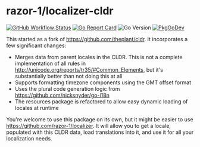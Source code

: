 # razor-1/localizer-cldr

[![GitHub Workflow Status](https://img.shields.io/github/workflow/status/razor-1/localizer-cldr/tests?style=flat-square)](https://github.com/razor-1/localizer-cldr/actions?query=workflow%3Atests)
[![Go Report Card](https://goreportcard.com/badge/github.com/razor-1/localizer-cldr?style=flat-square)](https://goreportcard.com/report/github.com/razor-1/localizer-cldr)
![Go Version](https://img.shields.io/badge/go%20version-%3E=1.15-61CFDD.svg?style=flat-square)
[![PkgGoDev](https://pkg.go.dev/badge/github.com/razor-1/localizer-cldr)](https://pkg.go.dev/github.com/razor-1/localizer-cldr)


This started as a fork of https://github.com/theplant/cldr. It incorporates a few significant changes:
* Merges data from parent locales in the CLDR. This is not a complete implementation of all rules in 
http://unicode.org/reports/tr35/#Common_Elements, but it's substantially better than not doing this at all
* Supports formatting timezone components using the GMT offset format
* Uses the plural code generation logic from https://github.com/nicksnyder/go-i18n
* The resources package is refactored to allow easy dynamic loading of locales at runtime

You're welcome to use this package on its own, but it might be easier to use https://github.com/razor-1/localizer. It
will allow you to get a locale, populated with this CLDR data, load translations into it, and use it for all your
localization needs. 
